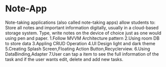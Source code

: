 # Note-App
Note-taking applications (also called note-taking apps) allow students to: Store all notes and important information digitally, usually in a cloud-based storage system. Type, write notes on the device of choice just as one would using pen and paper.
1.Follow MVVM Architecture pattern 
2.Using room DB to store data
3.Appling CRUD Operation
4.UI Design light and dark theme
5.Creating Splash Screen,Floating Action Button,Recyclerview.
6.Using DataBinding,Adapter
7.User can tap a item to see the full information of the task and if the user wants edit, delete and add
new tasks.
